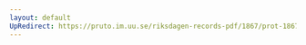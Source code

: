 ```yaml
---
layout: default
UpRedirect: https://pruto.im.uu.se/riksdagen-records-pdf/1867/prot-1867--fk--322/prot-1867--fk--322_009.pdf
---
```

